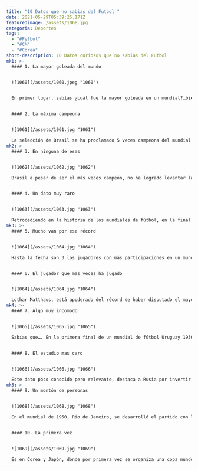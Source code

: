 ```yaml
---
title: "10 Datos que no sabias del Futbol "
date: 2021-05-29T05:39:25.171Z
featuredimage: /assets/1068.jpg
categoria: Deportes
tags:
  - "#Fytbol"
  - "#CM"
  - "#Corea"
short-description: 10 Datos curiosos que no sabias del Futbol
mk1: >-
  #### 1. La mayor goleada del mundo 


  ![1060](/assets/1060.jpeg "1060")


  En primer lugar, sabías ¿cuál fue la mayor goleada en un mundial?…bien, este suceso se presentó en la copa mundo España 1982 cuando la selección de Hungría se impuso frente al Salvador 10 a 1


  #### 2. La máxima campeona 


  ![1061](/assets/1061.jpg "1061")

  La selección de Brasil se ha proclamado 5 veces campeona del mundial de fútbol,  por lo que se convierte en la selección más veces ganadora en la historia.
mk2: >-
  #### 3. En ninguna de esas 


  ![1062](/assets/1062.jpg "1062")

  Brasil a pesar de ser el más veces campeón, no ha logrado levantar la copa en las ocasiones donde fue anfitrión del torneo (1950 y 2014).


  #### 4. Un dato muy raro


  ![1063](/assets/1063.jpg "1063")

  Retrocediendo en la historia de los mundiales de fútbol, en la final de su primer versión disputada entre Uruguay y Argentina (1930), no se logró un acuerdo para definir el balón con que se jugaría el partido, entonces se decidió jugar un tiempo con un balón argentino y el otro con un balón de Uruguay.
mk3: >-
  #### 5. Mucho van por ese récord 


  ![1064](/assets/1064.jpg "1064")

  Hasta la fecha son 3 los jugadores con más participaciones en un mundial de fútbol, el primero es el legendario Lothar Matthaus que vistió la camiseta alemana en (España 1982, México 1986, Italia 1990, EEUU 1994 y Francia 1998). de igual forma lo hizo el mexicano Antonio Carbajal también con 5 citas (Brasil 1950, Suiza 1954, Suecia 1958, Chile 1962 e Inglaterra 1966). Por último y más reciente el portero insignia Gianluigi Buffon (Francia 1998, Corea del Sur-Japón 2002, Alemania 2006, Sudáfrica 2010 y Brasil 2014).


  #### 6. El jugador que mas veces ha jugado 


  ![1064](/assets/1064.jpg "1064")

  Lothar Matthaus, está apoderado del récord de haber disputado el mayor número de partidos en la historia del mundial, con 25 partidos oficiales repartidos así: 2 en España 82, 7 en México’86, 7 en Italia’90, 5 en EEUU’94 y 4 en Francia’98.
mk4: >-
  #### 7. Algo muy incomodo 


  ![1065](/assets/1065.jpg "1065")

  Sabías que…. En la primera final de un mundial de fútbol Uruguay 1930 el árbitro principal iba vestido de traje con corbata.


  #### 8. El estadio mas caro 


  ![1066](/assets/1066.jpg "1066")

  Este dato poco conocido pero relevante, destaca a Rusia por invertir en el estadio más caro del mundo, sin una cifra confirmada este estadio proporciona calefacción y mantener una temperatura de 21 grados.
mk5: >-
  #### 9. Un montón de personas 


  ![1068](/assets/1068.jpg "1068")

  En el mundial de 1950, Rio de Janeiro, se desarrolló el partido con la mayor cantidad de espectadores, unas 199.854 personas vieron lo que fue el partido entre Brasil y Uruguay.


  #### 10. La primera vez 


  ![1069](/assets/1069.jpg "1069")

  Es en Corea y Japón, donde por primera vez se organiza una copa mundo con dos países anfitriones
---
```

